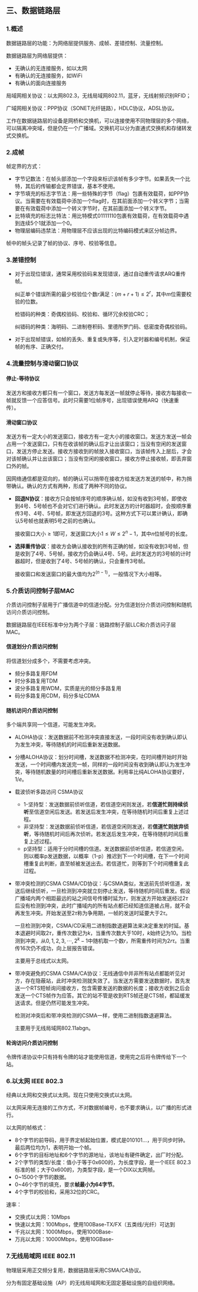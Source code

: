 ## 三、数据链路层

### 1.概述

数据链路层的功能：为网络层提供服务、成帧、差错控制、流量控制。

数据链路层为网络层提供：

- 无确认的无连接服务，如以太网
- 有确认的无连接服务，如WiFi
- 有确认的面向连接服务


局域网相关协议：以太网802.3，无线局域网802.11，蓝牙，无线射频识别RFID；

广域网相关协议：PPP协议（SONET光纤链路），HDLC协议，ADSL协议。

工作在数据链路层的设备是网桥和交换机，可以连接使用不同物理层的多个网络，可以隔离冲突域，但是仍在一个广播域。交换机可以分为直通式交换机和存储转发式交换机。


### 2.成帧

帧定界的方式：

- 字节记数法：在帧头部添加一个字段来标识该帧有多少字节。如果丢失一个比特，其后的传输都会定界错误，基本不使用。
- 字节填充的标志字节法：用一些特殊的字节（flag）包裹有效载荷，如PPP协议。当需要在有效载荷中添加一个flag时，在其前面添加一个转义字节；当需要在有效载荷中添加一个转义字节时，在其前面添加一个转义字节。
- 比特填充的标志比特法：用比特模式01111110包裹有效载荷，在有效载荷中遇到连续5个1就添加一个0。
- 物理层编码违禁法：用物理层不应该出现的比特编码模式来区分帧边界。

帧中的帧头记录了帧的协议、序号、校验等信息。

### 3.差错控制

- 对于出现位错误，通常采用校验码来发现错误，通过自动重传请求ARQ重传帧。

  纠正单个错误所需的最少校验位个数$r$满足：$(m + r + 1) \le 2^r$，其中$m$位需要校验的位数。

  检错码的种类：奇偶校验码、校验和、循环冗余校验CRC；

  纠错码的种类：海明码、二进制卷积码、里德所罗门码、低密度奇偶校验码。

- 对于出现帧错误，如帧的丢失、重复或失序等，引入定时器和编号机制，保证帧的有序、正确交付。

### 4.流量控制与滑动窗口协议

#### 停止-等待协议

发送方和接收方都只有一个窗口，发送方每发送一帧就停止等待，接收方每接收一帧就反馈一个应答信号。此时只需要1位帧序号，出现错误使用ARQ（快速重传）。

#### 滑动窗口协议

发送方有一定大小的发送窗口，接收方有一定大小的接收窗口。发送方发送一帧会占用一个发送窗口，只有在收该帧的确认后才让出该窗口；当没有空闲的发送窗口，发送方停止发送。接收方接收到的帧放入接收窗口，当该帧传入上层后，才会对该帧确认并让出该窗口；当没有空闲的接收窗口，接收方停止接收帧，即丢弃窗口外的帧。

因网络通信都是双向的，帧的确认可以捎带在接收方给发送方发送的帧中，称为捎带确认。确认的方式有两种，形成了两种不同的协议。

- **回退N协议**：接收方只会按帧序号的顺序确认帧，如没有收到3号帧，即使收到4号、5号帧也不会对它们进行确认。此时发送方的计时器超时，会按顺序重传3号、4号、5号帧，即发送方回退的3号。这种方式下可以累计确认，即确认5号帧也就表明5号之前的也确认。

  接收窗口大小$\ge 1$即可，发送窗口大小$1 \le W \le 2^n - 1$，其中$n$位帧号的长度。

- **选择重传协议**：接收方会确认接收到的所有正确的帧，如没有收到3号帧，但是收到了4号、5号帧，接收方仍会确认4号、5号。此时发送方的3号帧的计时器超时，但是收到了4号、5号帧的确认，只会重传3号帧。

  接收窗口和发送窗口的最大值均为$2^{(n-1)}$，一般情况下大小相等。


### 5.介质访问控制子层MAC

介质访问控制子层用于广播信道中的信道分配。分为信道划分介质访问控制和随机访问介质访问控制。

数据链路层在IEEE标准中分为两个子层：链路控制子层LLC和介质访问子层MAC。

#### 信道划分介质访问控制

将信道划分成多个，不需要考虑冲突。

- 频分多路复用FDM
- 时分多路复用TDM
- 波分多路复用WDM，实质是光的频分多路复用
- 码分多路复用CDM，码分多址CDMA

#### 随机访问介质访问控制

多个端共享同一个信道，可能发生冲突。

- ALOHA协议：发送数据前不检测冲突直接发送，一段时间没有收到确认即认为发生冲突，等待随机的时间后重新发送数据。

- 分槽ALOHA协议：划分时间槽，发送数据不检测冲突，在时间槽开始时开始发送，一个时间槽内发送完一帧，同样的一段时间没有收到确认即认为发生冲突，等待随机数量的时间槽后重新发送数据。利用率比纯ALOHA协议要好，$1/e$。

- 载波侦听多路访问 CSMA协议
  - 1-坚持型：发送数据前侦听信道，若信道空闲则发送，若**信道忙则持续侦听**至信道空闲后发送。若发送后发生冲突，在等待随机时间后重复上述过程。
  - 非坚持型：发送数据前侦听信道，若信道空闲则发送，若**信道忙则放弃侦听**，等待随机时间后再次侦听。若发送后发生冲突，在等待随机时间后重复上述过程。
  - p坚持型：适用于分时间槽的信道。发送数据前侦听信道，若信道空闲，则以概率p发送数据，以概率（1-p）推迟到下一个时间槽，在下一个时间槽重复此判断，直至帧被发送出去。若信道忙，则等到下个时间槽重复此过程。

- 带冲突检测的CSMA CSMA/CD协议：与CSMA类似，发送前先侦听信道，发送后继续侦听，一旦检测到冲突就立刻停止发送，等待随机时间后重发。假设广播域内两个相距最远的站之间信号传播时延为$\tau$，则发送方开始发送经过$2\tau$后没有检测到冲突，此时广播域内的所有站点都已经知道信道被占用，就不会再发生冲突。开始发送至$2 \tau$称为争用期，一帧的发送时延要大于$2 \tau$。

  一旦检测到冲突，CSMA/CD采用二进制指数退避算法来决定重发的时延。基本退避时间取$2 \tau$，重传次数记为$k$，当重传次数大于10时，$k$始终记为10。当检测到冲突，从$0,1,2,3,\cdots,2^k-1$中随机取一个数$r$，所需重传时间为$2r \tau$。当重传16次仍不成功，向上层报告错误。

  主要用于总线式以太网。

- 带冲突避免的CSMA CSMA/CA协议：无线通信中并非所有站点都能听见对方，存在隐蔽站，此时冲突检测就失效了。当发送方需要发送数据时，首先发送一个RTS短帧询问接收方，包含需要发送的数据的长度；接收方收到之后会发送一个CTS帧作为应答。其它的站不管是收到RTS帧还是CTS帧，都延缓发送请求。但是仍然可能发生冲突。

  检测对冲突后和带冲突检测的CSMA一样，使用二进制指数退避算法。

  主要用于无线局域网802.11abgn。

#### 轮询访问介质访问控制

令牌传递协议中只有持有令牌的站才能使用信道，使用完之后将令牌传给下一个站。

### 6.以太网 IEEE 802.3

经典以太网和交换式以太网。现在只使用交换式以太网。

以太网采用无连接的工作方式，不对数据帧编号，也不要求确认，以广播的形式进行。

以太网的帧格式：

- 8个字节的前导码，用于界定帧起始位置，模式是010101...，用于同步时钟。最后两位均为1，表明开始一个帧。
- 6个字节的目标地址和6个字节的源地址，该地址有硬件确定，出厂时分配。
- 2个字节的类型/长度：值小于等于0x600的，为长度字段，是一个IEEE 802.3标准的帧；大于0x600的，为类型字段，是一个DIX以太网帧。
- 0~1500个字节的数据。
- 0~46个字节的填充，要求**帧最小为64字节**。
- 4个字节的校验和，采用32位的CRC。

速率：

- 交换式以太网：10Mbps
- 快速以太网：100Mbps，使用100Base-TX/FX（五类线/光纤）可达到
- 千兆以太网：1000Mbps，使用1000Base-
- 万兆以太网：10000Mbps，使用10GBase-

### 7.无线局域网 IEEE 802.11

物理层采用正交频分复用，数据链路层采用CSMA/CA协议。

分为有固定基础设施（AP）的无线局域网和无固定基础设施的自组织网络。